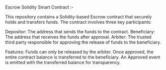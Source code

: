 Escrow Solidity Smart Contract :-

This repository contains a Solidity-based Escrow contract that securely holds and transfers funds. The contract involves three key participants:

Depositor: The address that sends the funds to the contract.
Beneficiary: The address that receives the funds after approval.
Arbiter: The trusted third party responsible for approving the release of funds to the beneficiary.

Features:
Funds can only be released by the arbiter.
Once approved, the entire contract balance is transferred to the beneficiary.
An Approved event is emitted with the transferred balance for transparency.
